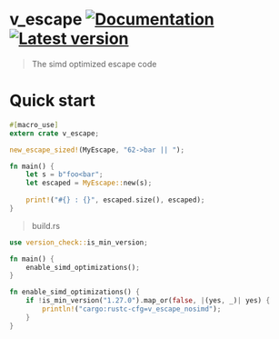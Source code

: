 # v_escape [![Documentation](https://docs.rs/v_escape/badge.svg)](https://docs.rs/v_escape/) [![Latest version](https://img.shields.io/crates/v/v_escape.svg)](https://crates.io/crates/v_escape)
> The simd optimized escape code
# Quick start
 
```rust
#[macro_use]
extern crate v_escape;

new_escape_sized!(MyEscape, "62->bar || ");

fn main() {
    let s = b"foo<bar";
    let escaped = MyEscape::new(s);
    
    print!("#{} : {}", escaped.size(), escaped);
}
```

> build.rs
```rust
use version_check::is_min_version;

fn main() {
    enable_simd_optimizations();
}

fn enable_simd_optimizations() {
    if !is_min_version("1.27.0").map_or(false, |(yes, _)| yes) {
        println!("cargo:rustc-cfg=v_escape_nosimd");
    }
}
```